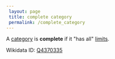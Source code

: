 ```yaml
---
 layout: page
 title: complete category
 permalink: /complete_category
---
```

A [category](https://defsmath.github.io/DefsMath/category) is **complete** if it "has all" [limits](https://defsmath.github.io/DefsMath/limit_of_a_D-shaped_diagram).

Wikidata ID: [Q4370335](https://www.wikidata.org/wiki/Q4370335)